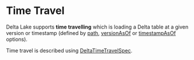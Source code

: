 # Time Travel

Delta Lake supports **time travelling** which is loading a Delta table at a given version or timestamp (defined by [path](DeltaOptions.md#path), [versionAsOf](DeltaOptions.md#versionAsOf) or [timestampAsOf](DeltaOptions.md#timestampAsOf) options).

Time travel is described using [DeltaTimeTravelSpec](DeltaTimeTravelSpec.md).
